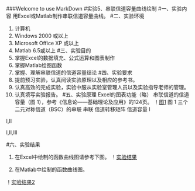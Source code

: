 ###Welcome to use MarkDown
#实验5、串联信道容量曲线绘制
#一、实验内容
用Excel或Matlab制作串联信道容量曲线。
#二、实验环境
1. 计算机
2. Windows 2000 或以上
3. Microsoft Office XP 或以上
4. Matlab 6.5或以上
#三、实验目的
1. 掌握Excel的数据填充、公式运算和图表制作
2. 掌握Matlab绘图函数
3. 掌握、理解串联信道的信道容量结论
#四、实验要求
1. 提前预习实验，认真阅读实验原理以及相应的参考书。
2. 认真高效的完成实验，实验中服从实验室管理人员以及实验指导老师的管理。
3. 认真填写实验报告。
#五、实验原理
Excel的图表功能（略）
串联信道的信道容量（图 1），参考《信息论——基础理论及应用》的124页。
！[图1](C:\users\admin\desktop\串联.jpg) 
图 1 三个二元对称信道（BSC）的串联
串联	信道转移矩阵	信道容量
I	 
 

I,II	 
 

I,II,III	 
 
#六、实验结果
1. 在Excel中绘制的函数曲线图请参考下图。
！[实验结果](C:\users\admin\desktop\实验五图片2.jpg) 

2. 在Matlab中绘制的函数曲线图。
 
！[实验结果2](C:\users\admin\desktop\图片2.jpg)

